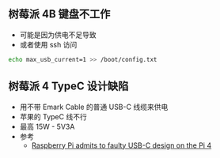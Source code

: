 ## 树莓派 4B 键盘不工作

* 可能是因为供电不足导致
* 或者使用 ssh 访问

```bash
echo max_usb_current=1 >> /boot/config.txt
```

## 树莓派 4 TypeC 设计缺陷
* 用不带 Emark Cable 的普通 USB-C 线缆来供电
* 苹果的 TypeC 线不行
* 最高 15W - 5V3A
* 参考
  * [Raspberry Pi admits to faulty USB-C design on the Pi 4](https://arstechnica.com/gadgets/2019/07/raspberry-pi-4-uses-incorrect-usb-c-design-wont-work-with-some-chargers/)
